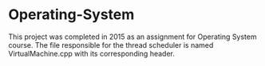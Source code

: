 # Operating-System

This project was completed in 2015 as an assignment for Operating System course.
The file responsible for the thread scheduler is named VirtualMachine.cpp with its corresponding header.
